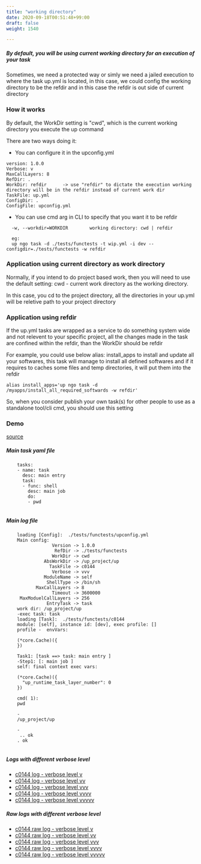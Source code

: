 ```yaml
---
title: "working directory"
date: 2020-09-18T00:51:48+99:00
draft: false
weight: 1540

---
```


##### By default, you will be using current working directory for an execution of your task

Sometimes, we need a protected way or simly we need a jailed execution to where the task up.yml is located, in this case, we could config the working directory to be the refdir and in this case the refdir is out side of current directory


### How it works


By default, the WorkDir setting is "cwd", which is the current working directory you execute the up command

There are two ways doing it:

* You can configure it in the upconfig.yml
```
version: 1.0.0
Verbose: v
MaxCallLayers: 8
RefDir: .
WorkDir: refdir      -> use "refdir" to dictate the execution working directory will be in the refdir instead of current work dir
TaskFile: up.yml
ConfigDir: .
ConfigFile: upconfig.yml
```

* You can use cmd arg in CLI to specify that you want it to be refdir

```
  -w, --workdir=WORKDIR        working directory: cwd | refdir

  eg:
  up ngo task -d ./tests/functests -t wip.yml -i dev --configdir=./tests/functests -w refdir
```











### Application using current directory as work directory


Normally, if you intend to do project based work, then you will need to use the default setting: cwd - current work directory as the working directory.

In this case, you cd to the project directory, all the directories in your up.yml will be reletive path to your project directory











### Application using refdir


If the up.yml tasks are wrapped as a service to do something system wide and not relevent to your specific project, all the changes made in the task are confined within the refdir, than the WorkDir should be refdir

For example, you could use below alias: install_apps to install and update all your softwares, this task will manage to install all defined softwares and if it requires to caches some files and temp directories, it will put them into the refdir

```
alias install_apps='up ngo task -d /myapps/install_all_required_softwards -w refdir'
```

So, when you consider publish your own task(s) for other people to use as a standalone tool/cli cmd, you should use this setting











### Demo








[source](https://github.com/upcmd/up/blob/master/tests/functests/c0144.yml)

##### Main task yaml file
```
    tasks:
    - name: task
      desc: main entry
      task:
      - func: shell
        desc: main job
        do:
        - pwd
    
```
##### Main log file
```
    loading [Config]:  ./tests/functests/upconfig.yml
    Main config:
                 Version -> 1.0.0
                  RefDir -> ./tests/functests
                 WorkDir -> cwd
              AbsWorkDir -> /up_project/up
                TaskFile -> c0144
                 Verbose -> vvv
              ModuleName -> self
               ShellType -> /bin/sh
           MaxCallLayers -> 8
                 Timeout -> 3600000
     MaxModuelCallLayers -> 256
               EntryTask -> task
    work dir: /up_project/up
    -exec task: task
    loading [Task]:  ./tests/functests/c0144
    module: [self], instance id: [dev], exec profile: []
    profile -  envVars:
    
    (*core.Cache)({
    })
    
    Task1: [task ==> task: main entry ]
    -Step1: [: main job ]
    self: final context exec vars:
    
    (*core.Cache)({
      "up_runtime_task_layer_number": 0
    })
    
    cmd( 1):
    pwd
    
    -
    /up_project/up
    
    -
     .. ok
    . ok
    
```


##### Logs with different verbose level
* [c0144 log - verbose level v](../../logs/c0144_v)
* [c0144 log - verbose level vv](../../logs/c0144_vv)
* [c0144 log - verbose level vvv](../../logs/c0144_vvvv)
* [c0144 log - verbose level vvvv](../../logs/c0144_vvvv)
* [c0144 log - verbose level vvvvv](../../logs/c0144_vvvvv)

##### Raw logs with different verbose level
* [c0144 raw log - verbose level v](../../reflogs/c0144_v.log)
* [c0144 raw log - verbose level vv](../../reflogs/c0144_vv.log)
* [c0144 raw log - verbose level vvv](../../reflogs/c0144_vvv.log)
* [c0144 raw log - verbose level vvvv](../../reflogs/c0144_vvvv.log)
* [c0144 raw log - verbose level vvvvv](../../reflogs/c0144_vvvvv.log)







